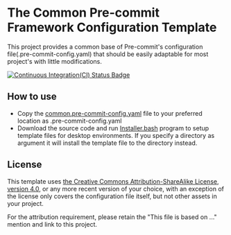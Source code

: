 # The Common Pre-commit Framework Configuration Template

This project provides a common base of Pre-commit's configuration file(.pre-commit-config.yaml) that should be easily adaptable for most project's with little modifications.

[![Continuous Integration(CI) Status Badge](https://cloud.drone.io/api/badges/Lin-Buo-Ren/common-precommit-config-template/status.svg "Continuous Integration(CI) Status")](https://cloud.drone.io/Lin-Buo-Ren/common-precommit-config-template)

## How to use

* Copy the [common.pre-commit-config.yaml](common.pre-commit-config.yaml) file to your preferred location as .pre-commit-config.yaml
* Download the source code and run [Installer.bash](Installer.bash) program to setup template files for desktop environments.  If you specify a directory as argument it will install the template file to the directory instead.

## License

This template uses [the Creative Commons Attribution-ShareAlike License, version 4.0](https://creativecommons.org/licenses/by-sa/4.0), or any more recent version of your choice, with an exception of the license only covers the configuration file itself, but not other assets in your project.

For the attribution requirement, please retain the "This file is based on ..." mention and link to this project.
